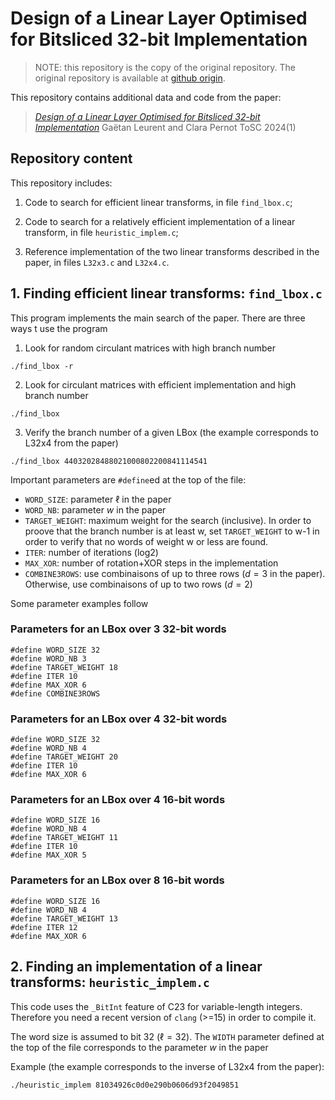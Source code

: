 # Design of a Linear Layer Optimised for Bitsliced 32-bit Implementation

> NOTE: this repository is the copy of the original repository. The original repository is available at [github origin](https://github.com/Lbox-ToSC/lbox-search).

This repository contains additional data and code from the paper:

> [*Design of a Linear Layer Optimised for Bitsliced 32-bit Implementation*](https://tosc.iacr.org/index.php/ToSC/article/view/11412)
> Gaëtan Leurent and Clara Pernot
> ToSC 2024(1)



## Repository content

This repository includes:

1. Code to search for efficient linear transforms, in file
   `find_lbox.c`;
   
2. Code to search for a relatively efficient implementation of a linear
   transform, in file `heuristic_implem.c`;

3. Reference implementation of the two linear transforms described in
   the paper, in files `L32x3.c` and `L32x4.c`.

## 1. Finding efficient linear transforms: `find_lbox.c`

This program implements the main search of the paper.
There are three ways t use the program

1. Look for random circulant matrices with high branch number
```
./find_lbox -r
```

2. Look for circulant matrices with efficient implementation and high branch number
```
./find_lbox
```

3. Verify the branch number of a given LBox (the example corresponds to L32x4 from the paper)
```
./find_lbox 44032028488021000802200841114541
```


Important parameters are `#define`ed at the top of the file:

- `WORD_SIZE`: parameter $\ell$ in the paper
- `WORD_NB`: parameter $w$ in the paper
- `TARGET_WEIGHT`: maximum weight for the search (inclusive).  In order to proove that the branch number is at least w, set `TARGET_WEIGHT` to w-1 in order to verify that no words of weight w or less are found.
- `ITER`: number of iterations (log2)
- `MAX_XOR`: number of rotation+XOR steps in the implementation
- `COMBINE3ROWS`: use combinaisons of up to three rows ($d=3$ in the paper). Otherwise, use combinaisons of up to two rows ($d=2$)

Some parameter examples follow

### Parameters for an LBox over 3 32-bit words

```
#define WORD_SIZE 32
#define WORD_NB 3
#define TARGET_WEIGHT 18
#define ITER 10
#define MAX_XOR 6
#define COMBINE3ROWS
```

### Parameters for an LBox over 4 32-bit words

```
#define WORD_SIZE 32
#define WORD_NB 4
#define TARGET_WEIGHT 20
#define ITER 10
#define MAX_XOR 6
```

### Parameters for an LBox over 4 16-bit words

```
#define WORD_SIZE 16
#define WORD_NB 4
#define TARGET_WEIGHT 11
#define ITER 10
#define MAX_XOR 5
```

### Parameters for an LBox over 8 16-bit words

```
#define WORD_SIZE 16
#define WORD_NB 4
#define TARGET_WEIGHT 13
#define ITER 12
#define MAX_XOR 6
```


## 2. Finding an implementation of a linear transforms: `heuristic_implem.c`

This code uses the `_BitInt` feature of C23 for variable-length
integers.  Therefore you need a recent version of `clang` (>=15) in
order to compile it.

The word size is assumed to bit 32 ($\ell = 32$).
The `WIDTH` parameter defined at the top of the file corresponds to the parameter $w$ in the paper

Example (the example corresponds to the inverse of L32x4 from the paper):

```
./heuristic_implem 81034926c0d0e290b0606d93f2049851
```
